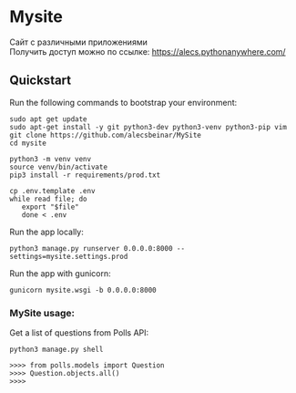 # Mysite

Сайт с различными приложениями <br>
Получить доступ можно по ссылке: https://alecs.pythonanywhere.com/


## Quickstart

Run the following commands to bootstrap your environment:
    
    sudo apt get update
    sudo apt-get install -y git python3-dev python3-venv python3-pip vim
    git clone https://github.com/alecsbeinar/MySite
    cd mysite
      
    python3 -m venv venv   
    source venv/bin/activate
    pip3 install -r requirements/prod.txt 

    cp .env.template .env
    while read file; do
       export "$file"
       done < .env

Run the app locally:

    python3 manage.py runserver 0.0.0.0:8000 --settings=mysite.settings.prod

Run the app with gunicorn:

    gunicorn mysite.wsgi -b 0.0.0.0:8000

### MySite usage:

Get a list of questions from Polls API:
    
    python3 manage.py shell

    >>>> from polls.models import Question
    >>>> Question.objects.all()
    >>>> 


